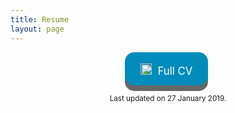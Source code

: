 ```yaml
---
title: Resume
layout: page
---
```


<style>
.button {
  display: inline-block;
  padding: 13px 25px;; margin-right:5px;
  font-size: 1.2em;
  cursor: pointer;
  text-align: center;
  text-decoration: none;
  outline: none;
  color: #fff;
  background-color: #008CBA;
  border: none;
  border-radius: 15px;
  box-shadow: 0 9px #666;
}

.button:hover {background-color: #f44336}

.button:active {
  background-color: #f44336;
  box-shadow: 0 5px #555;
  transform: translateY(4px);
}
</style>

<p></p><p></p>
<center>
<a class="button" href="/assets/docs/CV.pdf" target="_blank"><span><img src="../assets/images/download.png" height="18px" style="padding-top:5px; margin-right:5px;">  Full CV </span></a>
<p></p><p></p>
<small>Last updated on 27 January 2019.</small>
</center>
